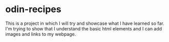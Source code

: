 # odin-recipes
This is a project in which I will try and showcase what I have learned so far.
I'm trying to show that I understand the basic html elements and I can add images and links to my webpage.
